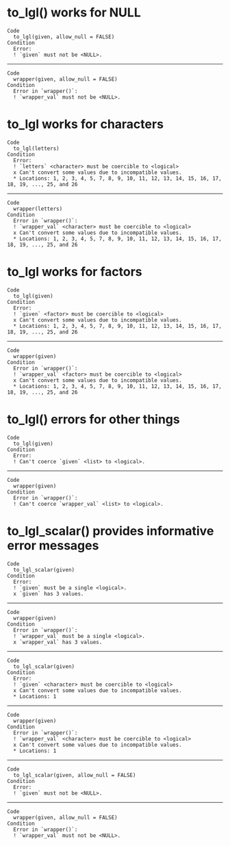 # to_lgl() works for NULL

    Code
      to_lgl(given, allow_null = FALSE)
    Condition
      Error:
      ! `given` must not be <NULL>.

---

    Code
      wrapper(given, allow_null = FALSE)
    Condition
      Error in `wrapper()`:
      ! `wrapper_val` must not be <NULL>.

# to_lgl works for characters

    Code
      to_lgl(letters)
    Condition
      Error:
      ! `letters` <character> must be coercible to <logical>
      x Can't convert some values due to incompatible values.
      * Locations: 1, 2, 3, 4, 5, 7, 8, 9, 10, 11, 12, 13, 14, 15, 16, 17, 18, 19, ..., 25, and 26

---

    Code
      wrapper(letters)
    Condition
      Error in `wrapper()`:
      ! `wrapper_val` <character> must be coercible to <logical>
      x Can't convert some values due to incompatible values.
      * Locations: 1, 2, 3, 4, 5, 7, 8, 9, 10, 11, 12, 13, 14, 15, 16, 17, 18, 19, ..., 25, and 26

# to_lgl works for factors

    Code
      to_lgl(given)
    Condition
      Error:
      ! `given` <factor> must be coercible to <logical>
      x Can't convert some values due to incompatible values.
      * Locations: 1, 2, 3, 4, 5, 7, 8, 9, 10, 11, 12, 13, 14, 15, 16, 17, 18, 19, ..., 25, and 26

---

    Code
      wrapper(given)
    Condition
      Error in `wrapper()`:
      ! `wrapper_val` <factor> must be coercible to <logical>
      x Can't convert some values due to incompatible values.
      * Locations: 1, 2, 3, 4, 5, 7, 8, 9, 10, 11, 12, 13, 14, 15, 16, 17, 18, 19, ..., 25, and 26

# to_lgl() errors for other things

    Code
      to_lgl(given)
    Condition
      Error:
      ! Can't coerce `given` <list> to <logical>.

---

    Code
      wrapper(given)
    Condition
      Error in `wrapper()`:
      ! Can't coerce `wrapper_val` <list> to <logical>.

# to_lgl_scalar() provides informative error messages

    Code
      to_lgl_scalar(given)
    Condition
      Error:
      ! `given` must be a single <logical>.
      x `given` has 3 values.

---

    Code
      wrapper(given)
    Condition
      Error in `wrapper()`:
      ! `wrapper_val` must be a single <logical>.
      x `wrapper_val` has 3 values.

---

    Code
      to_lgl_scalar(given)
    Condition
      Error:
      ! `given` <character> must be coercible to <logical>
      x Can't convert some values due to incompatible values.
      * Locations: 1

---

    Code
      wrapper(given)
    Condition
      Error in `wrapper()`:
      ! `wrapper_val` <character> must be coercible to <logical>
      x Can't convert some values due to incompatible values.
      * Locations: 1

---

    Code
      to_lgl_scalar(given, allow_null = FALSE)
    Condition
      Error:
      ! `given` must not be <NULL>.

---

    Code
      wrapper(given, allow_null = FALSE)
    Condition
      Error in `wrapper()`:
      ! `wrapper_val` must not be <NULL>.

